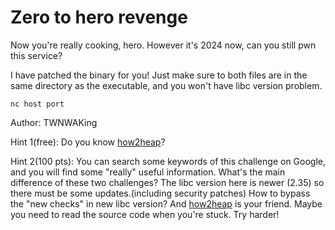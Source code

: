 # Zero to hero revenge

Now you're really cooking, hero. However it's 2024 now, can you still pwn this service?

I have patched the binary for you! Just make sure to both files are in the same directory as the executable, and you won't have libc version problem.

`nc host port`

Author: TWNWAKing

Hint 1(free): Do you know [how2heap](https://github.com/shellphish/how2heap)?

Hint 2(100 pts): You can search some keywords of this challenge on Google, and you will find some "really" useful information. What's the main difference of these two challenges? The libc version here is newer (2.35) so there must be some updates.(including security patches) How to bypass the "new checks" in new libc version? And [how2heap](https://github.com/shellphish/how2heap) is your friend. Maybe you need to read the source code when you're stuck. Try harder!
